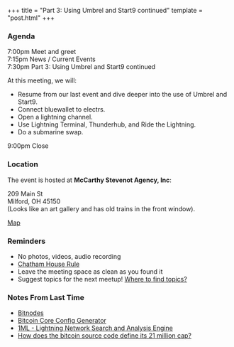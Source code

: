 +++
title = "Part 3: Using Umbrel and Start9 continued"
template = "post.html"
+++


### Agenda

7:00pm Meet and greet  
7:15pm News / Current Events  
7:30pm Part 3: Using Umbrel and Start9 continued  

At this meeting, we will:  

- Resume from our last event and dive deeper into the use of Umbrel and Start9.  
- Connect bluewallet to electrs.  
- Open a lightning channel.  
- Use Lightning Terminal, Thunderhub, and Ride the Lightning.  
- Do a submarine swap.  

9:00pm Close  


### Location

The event is hosted at **McCarthy Stevenot Agency, Inc**:

209 Main St  
Milford, OH 45150  
(Looks like an art gallery and has old trains in the front window).  

[Map](https://www.google.com/maps/place/McCarthy+Stevenot+Agency,+Inc./@39.1741388,-84.2966441,17z/data=!4m12!1m6!3m5!1s0x884053ded069cfdf:0xa6db0edc78b578da!2sMcCarthy+Stevenot+Agency,+Inc.!8m2!3d39.1741282!4d-84.295781!3m4!1s0x884053ded069cfdf:0xa6db0edc78b578da!8m2!3d39.1741282!4d-84.295781)


### Reminders

- No photos, videos, audio recording
- [Chatham House Rule](https://www.chathamhouse.org/about-us/chatham-house-rule)
- Leave the meeting space as clean as you found it
- Suggest topics for the next meetup! [Where to find topics?](/about/find-topics)


### Notes From Last Time

- [Bitnodes](https://bitnodes.io/)
- [Bitcoin Core Config Generator](https://jlopp.github.io/bitcoin-core-config-generator/)
- [1ML - Lightning Network Search and Analysis Engine](https://1ml.com/)
- [How does the bitcoin source code define its 21 million cap?](https://unchained.com/blog/bitcoin-source-code-21-million/)



